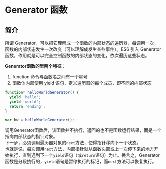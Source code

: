 # Generator 函数



## 简介

所谓 Generator，可以把它理解成一个函数的内部状态的遍历器，每调用一次，函数的内部状态发生一次改变（可以理解成发生某些事件）。ES6 引入 Generator 函数，作用就是可以完全控制函数的内部状态的变化，依次遍历这些状态。


**Generator函数的里两个特征**：  
1. function 命令与函数名之间有一个星号  
2. 函数体内部使用 yield 语句，定义遍历器的每个成员，即不同的内部状态

```javascript
function* helloWorldGenerator() {
  yield 'hello';
  yield 'world';
  return 'ending';
}

var hw = helloWorldGenerator();
```


调用Generator函数后，该函数并不执行，返回的也不是函数运行结果，而是一个指向内部状态的指针对象。  
下一步，必须调用遍历器对象的`next`方法，使得指针移向下一个状态。  
也就是说，每次调用`next`方法，内部指针就从函数头部或上一次停下来的地方开始执行，直到遇到下一个`yield`语句（或`return`语句）为止。换言之，Generator函数是分段执行的，`yield`语句是暂停执行的标记，而`next`方法可以恢复执行。